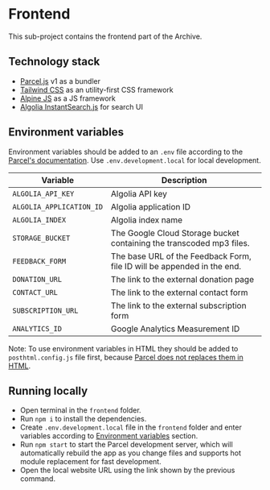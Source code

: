 # Frontend

This sub-project contains the frontend part of the Archive.

## Technology stack

- [Parcel.js](https://parceljs.org/) v1 as a bundler
- [Tailwind CSS](https://tailwindcss.com/) as an utility-first CSS framework
- [Alpine JS](https://github.com/alpinejs/alpine) as a JS framework
- [Algolia InstantSearch.js](https://www.algolia.com/doc/guides/building-search-ui/getting-started/js/) for search UI

## Environment variables

Environment variables should be added to an `.env` file according to the [Parcel's documentation](https://parceljs.org/env.html). Use `.env.development.local` for local development.

| Variable                 | Description                                                             |
| ------------------------ | ----------------------------------------------------------------------- |
| `ALGOLIA_API_KEY`        | Algolia API key                                                         |
| `ALGOLIA_APPLICATION_ID` | Algolia application ID                                                  |
| `ALGOLIA_INDEX`          | Algolia index name                                                      |
| `STORAGE_BUCKET`         | The Google Cloud Storage bucket containing the transcoded mp3 files.    |
| `FEEDBACK_FORM`          | The base URL of the Feedback Form, file ID will be appended in the end. |
| `DONATION_URL`           | The link to the external donation page                                  |
| `CONTACT_URL`            | The link to the external contact form                                   |
| `SUBSCRIPTION_URL`       | The link to the external subscription form                              |
| `ANALYTICS_ID`           | Google Analytics Measurement ID                                         |

Note: To use environment variables in HTML they should be added to `posthtml.config.js` file first, because [Parcel does not replaces them in HTML](https://github.com/parcel-bundler/parcel/issues/1209#issuecomment-432424397).

## Running locally

- Open terminal in the `frontend` folder.
- Run `npm i` to install the dependencies.
- Create `.env.development.local` file in the `frontend` folder and enter variables according to [Environment variables](#environment-variables) section.
- Run `npm start` to start the Parcel development server, which will automatically rebuild the app as you change files and supports hot module replacement for fast development.
- Open the local website URL using the link shown by the previous command.
